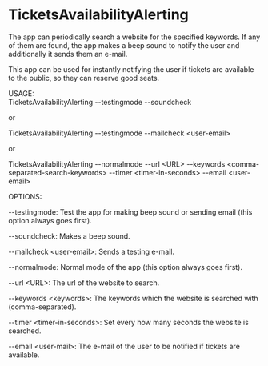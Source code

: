 # TicketsAvailabilityAlerting
The app can periodically search a website for the specified keywords.
If any of them are found, the app makes a beep sound to notify the user and additionally it sends them an e-mail.

This app can be used for instantly notifying the user if tickets are available to the public, so they can reserve good seats.

USAGE:   
TicketsAvailabilityAlerting --testingmode --soundcheck
	
or
	
TicketsAvailabilityAlerting --testingmode --mailcheck \<user-email\>

or 

TicketsAvailabilityAlerting --normalmode 
                            --url \<URL\>
			    --keywords \<comma-separated-search-keywords\> 
                            --timer \<timer-in-seconds\>
			    --email \<user-email\>

OPTIONS:

--testingmode:               Test the app for making beep sound or sending email (this option always goes first).

--soundcheck:                Makes a beep sound.

--mailcheck \<user-email\>:    Sends a testing e-mail.

--normalmode:               Normal mode of the app (this option always goes first).

--url \<URL\>:               The url of the website to search.

--keywords \<keywords\>:       The keywords which the website is searched with (comma-separated).

--timer \<timer-in-seconds\>:  Set every how many seconds the website is searched.

--email \<user-mail\>:         The e-mail of the user to be notified if tickets are available.
